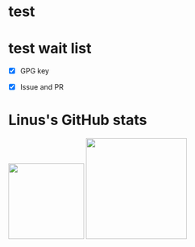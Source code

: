 # test

# test wait list

- [x] GPG key

- [x] Issue and PR

# Linus's GitHub stats

<img align="" height="150px" src="https://github-readme-stats.vercel.app/api?username=torvalds&hide_title=false&hide_border=false&show_icons=true&include_all_commits=true&line_height=21&bg_color=0,EC6C6C,FFD479,FFFC79,73FA79&theme=graywhite&locale=en" />

<img align="" height="200px" src="https://github-readme-stats.vercel.app/api/top-langs/?username=torvalds&size_weight=0.5&count_weight=0.5&bg_color=0,73FA79,73FDFF,D783FF&theme=graywhite&locale=en"/>
